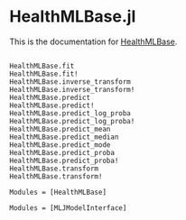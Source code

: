 # HealthMLBase.jl

This is the documentation for [HealthMLBase](https://github.com/JuliaHealth/HealthMLBase.jl).

```@index
```

```@docs
HealthMLBase.fit
HealthMLBase.fit!
HealthMLBase.inverse_transform
HealthMLBase.inverse_transform!
HealthMLBase.predict
HealthMLBase.predict!
HealthMLBase.predict_log_proba
HealthMLBase.predict_log_proba!
HealthMLBase.predict_mean
HealthMLBase.predict_median
HealthMLBase.predict_mode
HealthMLBase.predict_proba
HealthMLBase.predict_proba!
HealthMLBase.transform
HealthMLBase.transform!
```

```@autodocs
Modules = [HealthMLBase]
```

```@autodocs
Modules = [MLJModelInterface]
```
